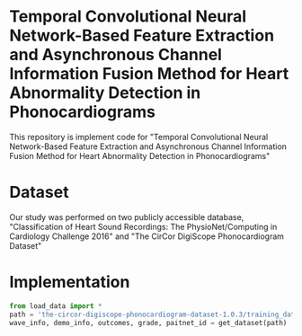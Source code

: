 # Temporal Convolutional Neural Network-Based Feature Extraction and Asynchronous Channel Information Fusion Method for Heart Abnormality Detection in Phonocardiograms

This repository is implement code for "Temporal Convolutional Neural Network-Based Feature Extraction and Asynchronous Channel Information Fusion Method for Heart Abnormality Detection in Phonocardiograms"

# Dataset
Our study was performed on two publicly accessible database, "Classification of Heart Sound Recordings: The PhysioNet/Computing in Cardiology Challenge 2016" and "The CirCor DigiScope Phonocardiogram Dataset"

# Implementation
```python
from load_data import *
path = 'the-circor-digiscope-phonocardiogram-dataset-1.0.3/training_data/' # this path is dataset path of PhysioNet 2022
wave_info, demo_info, outcomes, grade, paitnet_id = get_dataset(path)
```

